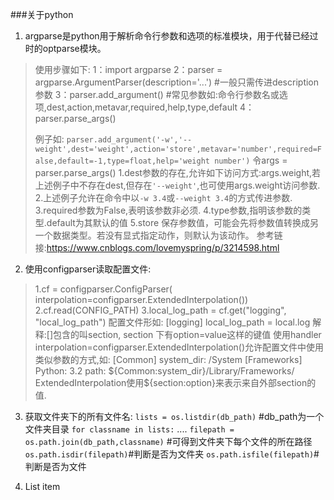 ﻿###关于python

 1. argparse是python用于解析命令行参数和选项的标准模块，用于代替已经过时的optparse模块。
 >使用步骤如下:
 >1：import argparse
 >2：parser = argparse.ArgumentParser(description='...') #一般只需传进description参数
 >3：parser.add_argument() 
 >\#常见参数如:命令行参数名或选项,dest,action,metavar,required,help,type,default
 >4：parser.parse_args()
 >
 >例子如:
 >`parser.add_argument('-w','--weight',dest='weight',action='store',metavar='number',required=False,default=-1,type=float,help='weight number')`
 >令args = parser.parse_args()
 >1.dest参数的存在,允许如下访问方式:args.weight,若上述例子中不存在dest,但存在`'--weight'`,也可使用args.weight访问参数.
 >2.上述例子允许在命令中以`-w 3.4`或`--weight 3.4`的方式传进参数.
 >3.required参数为False,表明该参数非必须.
 >4.type参数,指明该参数的类型.default为其默认的值
 >5.store 保存参数值，可能会先将参数值转换成另一个数据类型。若没有显式指定动作，则默认为该动作。
 >参考链接:https://www.cnblogs.com/lovemyspring/p/3214598.html

 2. 使用configparser读取配置文件:
 >1.cf = configparser.ConfigParser(
            interpolation=configparser.ExtendedInterpolation())
 >2.cf.read(CONFIG_PATH)
 >3.local_log_path = cf.get("logging", "local_log_path")
 >配置文件形如:
 >[logging]
 >local_log_path = local.log
 >解释:[]包含的叫section,    section 下有option=value这样的键值
 >使用handler interpolation=configparser.ExtendedInterpolation()允许配置文件中使用类似参数的方式,如:
 >[Common]
 >system_dir: /System
 >[Frameworks]
 >Python: 3.2
 >path: \${Common:system_dir}/Library/Frameworks/
 >ExtendedInterpolation使用${section:option}来表示来自外部section的值.
 >

 3. 获取文件夹下的所有文件名:
 `lists = os.listdir(db_path)` #db_path为一个文件夹目录
 `for classname in lists:`
  ....   `filepath = os.path.join(db_path,classname)` #可得到文件夹下每个文件的所在路径
  `os.path.isdir(filepath)`#判断是否为文件夹
  `os.path.isfile(filepath)`#判断是否为文件

 4. List item